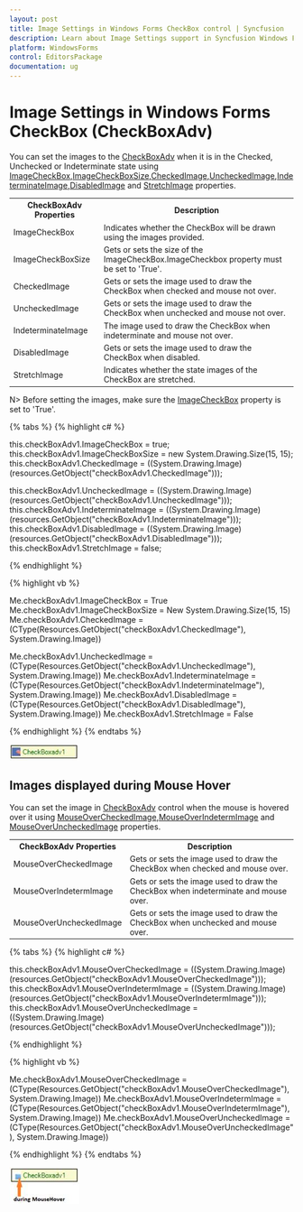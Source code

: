 ```yaml
---
layout: post
title: Image Settings in Windows Forms CheckBox control | Syncfusion
description: Learn about Image Settings support in Syncfusion Windows Forms CheckBox (CheckBoxAdv) control and more details.
platform: WindowsForms
control: EditorsPackage
documentation: ug
---
```


# Image Settings in Windows Forms CheckBox (CheckBoxAdv)

You can set the images to the [CheckBoxAdv](https://help.syncfusion.com/cr/windowsforms/Syncfusion.Windows.Forms.Tools.CheckBoxAdv.html) when it is in the Checked, Unchecked or Indeterminate state using [ImageCheckBox](https://help.syncfusion.com/cr/windowsforms/Syncfusion.Windows.Forms.Tools.CheckRadioBase.html#Syncfusion_Windows_Forms_Tools_CheckRadioBase_ImageCheckBox),[ImageCheckBoxSize](https://help.syncfusion.com/cr/windowsforms/Syncfusion.Windows.Forms.Tools.CheckRadioBase.html#Syncfusion_Windows_Forms_Tools_CheckRadioBase_ImageCheckBoxSize),[CheckedImage](https://help.syncfusion.com/cr/windowsforms/Syncfusion.Windows.Forms.Tools.CheckRadioBase.html#Syncfusion_Windows_Forms_Tools_CheckRadioBase_CheckedImage),[UncheckedImage](https://help.syncfusion.com/cr/windowsforms/Syncfusion.Windows.Forms.Tools.CheckRadioBase.html#Syncfusion_Windows_Forms_Tools_CheckRadioBase_UncheckedImage),[IndeterminateImage](https://help.syncfusion.com/cr/windowsforms/Syncfusion.Windows.Forms.Tools.CheckBoxAdv.html#Syncfusion_Windows_Forms_Tools_CheckBoxAdv_IndeterminateImage),[DisabledImage](https://help.syncfusion.com/cr/windowsforms/Syncfusion.Windows.Forms.Tools.CheckRadioBase.html#Syncfusion_Windows_Forms_Tools_CheckRadioBase_DisabledImage) and [StretchImage](https://help.syncfusion.com/cr/windowsforms/Syncfusion.Windows.Forms.Tools.CheckRadioBase.html#Syncfusion_Windows_Forms_Tools_CheckRadioBase_StretchImage) properties.

<table>
<tr>
<th>
CheckBoxAdv Properties</th><th>
Description</th></tr>
<tr>
<td>
ImageCheckBox</td><td>
Indicates whether the CheckBox will be drawn using the images provided.</td></tr>
<tr>
<td>
ImageCheckBoxSize</td><td>
Gets or sets the size of the ImageCheckBox.ImageCheckbox property must be set to 'True'.</td></tr>
<tr>
<td>
CheckedImage</td><td>
Gets or sets the image used to draw the CheckBox when checked and mouse not over.</td></tr>
<tr>
<td>
UncheckedImage</td><td>
Gets or sets the image used to draw the CheckBox when unchecked and mouse not over.</td></tr>
<tr>
<td>
IndeterminateImage</td><td>
The image used to draw the CheckBox when indeterminate and mouse not over.</td></tr>
<tr>
<td>
DisabledImage</td><td>
Gets or sets the image used to draw the CheckBox when disabled.</td></tr>
<tr>
<td>
StretchImage</td><td>
Indicates whether the state images of the CheckBox are stretched.</td></tr>
</table>

N> Before setting the images, make sure the [ImageCheckBox](https://help.syncfusion.com/cr/windowsforms/Syncfusion.Windows.Forms.Tools.CheckRadioBase.html#Syncfusion_Windows_Forms_Tools_CheckRadioBase_ImageCheckBox) property is set to 'True'.

{% tabs %}
{% highlight c# %}

this.checkBoxAdv1.ImageCheckBox = true;
this.checkBoxAdv1.ImageCheckBoxSize = new System.Drawing.Size(15, 15);
this.checkBoxAdv1.CheckedImage = ((System.Drawing.Image)(resources.GetObject("checkBoxAdv1.CheckedImage")));

this.checkBoxAdv1.UncheckedImage = ((System.Drawing.Image)(resources.GetObject("checkBoxAdv1.UncheckedImage")));
this.checkBoxAdv1.IndeterminateImage = ((System.Drawing.Image)(resources.GetObject("checkBoxAdv1.IndeterminateImage")));
this.checkBoxAdv1.DisabledImage = ((System.Drawing.Image)(resources.GetObject("checkBoxAdv1.DisabledImage")));
this.checkBoxAdv1.StretchImage = false;

{% endhighlight %}

{% highlight vb %}

Me.checkBoxAdv1.ImageCheckBox = True
Me.checkBoxAdv1.ImageCheckBoxSize = New System.Drawing.Size(15, 15)
Me.checkBoxAdv1.CheckedImage = (CType(Resources.GetObject("checkBoxAdv1.CheckedImage"), System.Drawing.Image))

Me.checkBoxAdv1.UncheckedImage = (CType(Resources.GetObject("checkBoxAdv1.UncheckedImage"), System.Drawing.Image))
Me.checkBoxAdv1.IndeterminateImage = (CType(Resources.GetObject("checkBoxAdv1.IndeterminateImage"), System.Drawing.Image))
Me.checkBoxAdv1.DisabledImage = (CType(Resources.GetObject("checkBoxAdv1.DisabledImage"), System.Drawing.Image))
Me.checkBoxAdv1.StretchImage = False

{% endhighlight %}
{% endtabs %}

![WindowsForms CheckBox images displayed in control when it is in checked](overview_images/windowsforms-checkbox-images-displayed-when-checked.jpeg)

## Images displayed during Mouse Hover

You can set the image in [CheckBoxAdv](https://help.syncfusion.com/cr/windowsforms/Syncfusion.Windows.Forms.Tools.CheckBoxAdv.html) control when the mouse is hovered over it using [MouseOverCheckedImage](https://help.syncfusion.com/cr/windowsforms/Syncfusion.Windows.Forms.Tools.CheckRadioBase.html#Syncfusion_Windows_Forms_Tools_CheckRadioBase_MouseOverCheckedImage),[MouseOverIndetermImage](https://help.syncfusion.com/cr/windowsforms/Syncfusion.Windows.Forms.Tools.CheckBoxAdv.html#Syncfusion_Windows_Forms_Tools_CheckBoxAdv_MouseOverIndetermImage) and [MouseOverUncheckedImage](https://help.syncfusion.com/cr/windowsforms/Syncfusion.Windows.Forms.Tools.CheckRadioBase.html#Syncfusion_Windows_Forms_Tools_CheckRadioBase_MouseOverUncheckedImage) properties.

<table>
<tr>
<th>
CheckBoxAdv Properties</th><th>
Description</th></tr>
<tr>
<td>
MouseOverCheckedImage</td><td>
Gets or sets the image used to draw the CheckBox when checked and mouse over.</td></tr>
<tr>
<td>
MouseOverIndetermImage</td><td>
Gets or sets the image used to draw the CheckBox when indeterminate and mouse over.</td></tr>
<tr>
<td>
MouseOverUncheckedImage</td><td>
Gets or sets the image used to draw the CheckBox when unchecked and mouse over.</td></tr>
</table>

{% tabs %}
{% highlight c# %}

this.checkBoxAdv1.MouseOverCheckedImage = ((System.Drawing.Image)(resources.GetObject("checkBoxAdv1.MouseOverCheckedImage")));
this.checkBoxAdv1.MouseOverIndetermImage = ((System.Drawing.Image)(resources.GetObject("checkBoxAdv1.MouseOverIndetermImage")));
this.checkBoxAdv1.MouseOverUncheckedImage = ((System.Drawing.Image)(resources.GetObject("checkBoxAdv1.MouseOverUncheckedImage")));

{% endhighlight %}

{% highlight vb %}

Me.checkBoxAdv1.MouseOverCheckedImage = (CType(Resources.GetObject("checkBoxAdv1.MouseOverCheckedImage"), System.Drawing.Image))
Me.checkBoxAdv1.MouseOverIndetermImage = (CType(Resources.GetObject("checkBoxAdv1.MouseOverIndetermImage"), System.Drawing.Image))
Me.checkBoxAdv1.MouseOverUncheckedImage = (CType(Resources.GetObject("checkBoxAdv1.MouseOverUncheckedImage"), System.Drawing.Image))

{% endhighlight %}
{% endtabs %}

 ![WindowsForms CheckBox images displayed during Mouse hovered on control](overview_images/windowsforms-checkbox-images-displayed-during-mouse-hover.jpeg)

